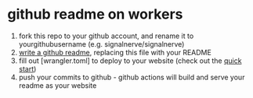 # github readme on workers

1. fork this repo to your github account, and rename it to yourgithubusername (e.g. signalnerve/signalnerve)
2. [write a github readme](https://www.aboutmonica.com/blog/how-to-create-a-github-profile-readme), replacing this file with your README
3. fill out [wrangler.toml] to deploy to your website (check out the [quick start](https://developers.cloudflare.com/workers/learning/getting-started))
4. push your commits to github - github actions will build and serve your readme as your website

